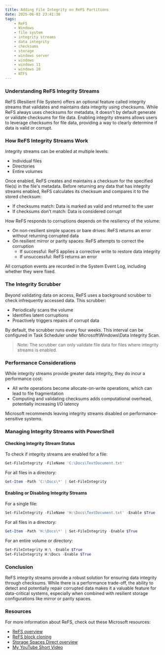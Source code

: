 ```yaml
---
title: Adding File Integrity on ReFS Partitions
date: 2025-06-03 23:41:36
tags:
    - ReFS
    - Windows
    - file system
    - integrity streams
    - data integrity
    - checksums
    - storage
    - windows server
    - windows
    - windows 11
    - windows 10
    - NTFS
---
```


### Understanding ReFS Integrity Streams

ReFS (Resilient File System) offers an optional feature called integrity streams that validates and maintains data integrity using checksums. While ReFS always uses checksums for metadata, it doesn't by default generate or validate checksums for file data. Enabling integrity streams allows users to leverage checksums for file data, providing a way to clearly determine if data is valid or corrupt.
<!-- more -->

### How ReFS Integrity Streams Work

Integrity streams can be enabled at multiple levels:

- Individual files
- Directories
- Entire volumes

Once enabled, ReFS creates and maintains a checksum for the specified file(s) in the file\'s metadata. Before returning any data that has integrity streams enabled, ReFS calculates its checksum and compares it to the stored checksum:

- If checksums match: Data is marked as valid and returned to the user
- If checksums don't match: Data is considered corrupt

How ReFS responds to corruptions depends on the resiliency of the volume:

- On non-resilient simple spaces or bare drives: ReFS returns an error without returning corrupted data
- On resilient mirror or parity spaces: ReFS attempts to correct the corruption
  - If successful: ReFS applies a corrective write to restore data integrity
  - If unsuccessful: ReFS returns an error

All corruption events are recorded in the System Event Log, including whether they were fixed.

### The Integrity Scrubber

Beyond validating data on access, ReFS uses a background scrubber to check infrequently accessed data. This scrubber:

- Periodically scans the volume
- Identifies latent corruptions
- Proactively triggers repairs of corrupt data

By default, the scrubber runs every four weeks. This interval can be configured in Task Scheduler under Microsoft\Windows\Data Integrity Scan.

> Note: The scrubber can only validate file data for files where integrity streams is enabled.

### Performance Considerations

While integrity streams provide greater data integrity, they do incur a performance cost:

- All write operations become allocate-on-write operations, which can lead to file fragmentation
- Computing and validating checksums adds computational overhead, potentially increasing I/O latency

Microsoft recommends leaving integrity streams disabled on performance-sensitive systems.

### Managing Integrity Streams with PowerShell

#### Checking Integrity Stream Status

To check if integrity streams are enabled for a file:

```powershell
Get-FileIntegrity -FileName 'C:\Docs\TextDocument.txt'
```

For all files in a directory:

```powershell
Get-Item -Path 'C:\Docs\*' | Get-FileIntegrity
```

#### Enabling or Disabling Integrity Streams

For a single file:

```powershell
Set-FileIntegrity -FileName 'H:\Docs\TextDocument.txt' -Enable $True
```

For all files in a directory:

```powershell
Get-Item -Path 'H:\Docs\*' | Set-FileIntegrity -Enable $True
```

For an entire volume or directory:

```powershell
Set-FileIntegrity H:\ -Enable $True
Set-FileIntegrity H:\Docs -Enable $True
```

### Conclusion

ReFS integrity streams provide a robust solution for ensuring data integrity through checksums. While there is a performance trade-off, the ability to detect and potentially repair corrupted data makes it a valuable feature for data-critical systems, especially when combined with resilient storage configurations like mirror or parity spaces.

### Resources

For more information about ReFS, check out these Microsoft resources:

- [ReFS overview][def]
- [ReFS block cloning][def2]
- [Storage Spaces Direct overview][def3]
- [My YouTube Short Video](TBD)


[def]: https://learn.microsoft.com/en-us/windows-server/storage/refs/refs-overview
[def2]: https://learn.microsoft.com/en-us/windows-server/storage/refs/block-cloning
[def3]: https://learn.microsoft.com/en-us/windows-server/storage/storage-spaces/storage-spaces-direct-overview